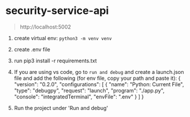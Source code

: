 # security-service-api

>http://localhost:5002


1. create virtual env: `python3 -m venv venv`
2. create .env file
3. run pip3 install -r requirements.txt
4. If you are using vs code, go to `run and debug` and create a launch.json file and add the following (for env file, copy your path and paste it): 
   { "version": "0.2.0",
        "configurations": [
            {
                "name": "Python: Current File",
                "type": "debugpy",
                "request": "launch",
                "program": "./app.py",
                "console": "integratedTerminal",
                "envFile": ".env"
            }
        ]
   }

5. Run the project under 'Run and debug'
